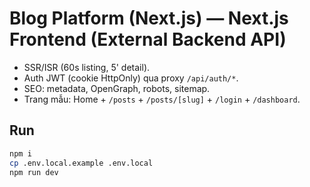 # Blog Platform (Next.js) — Next.js Frontend (External Backend API)

- SSR/ISR (60s listing, 5' detail).
- Auth JWT (cookie HttpOnly) qua proxy `/api/auth/*`.
- SEO: metadata, OpenGraph, robots, sitemap.
- Trang mẫu: Home + `/posts` + `/posts/[slug]` + `/login` + `/dashboard`.

## Run
```bash
npm i
cp .env.local.example .env.local
npm run dev
```